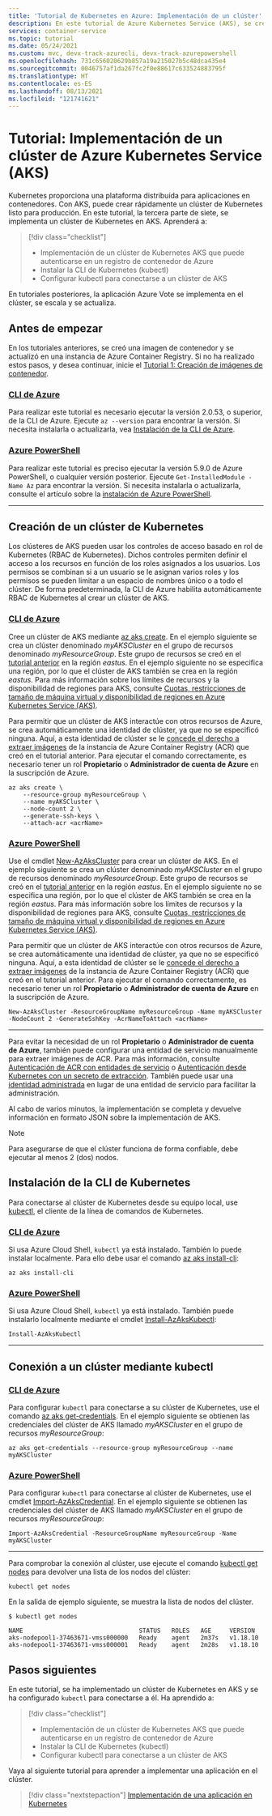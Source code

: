 ```yaml
---
title: 'Tutorial de Kubernetes en Azure: Implementación de un clúster'
description: En este tutorial de Azure Kubernetes Service (AKS), se crea un clúster de AKS y se usa kubectl para conectarse al nodo maestro de Kubernetes.
services: container-service
ms.topic: tutorial
ms.date: 05/24/2021
ms.custom: mvc, devx-track-azurecli, devx-track-azurepowershell
ms.openlocfilehash: 731c656020629b857a19a215027b5c48dca435e4
ms.sourcegitcommit: 0046757af1da267fc2f0e88617c633524883795f
ms.translationtype: HT
ms.contentlocale: es-ES
ms.lasthandoff: 08/13/2021
ms.locfileid: "121741621"
---
```

# <a name="tutorial-deploy-an-azure-kubernetes-service-aks-cluster"></a>Tutorial: Implementación de un clúster de Azure Kubernetes Service (AKS)

Kubernetes proporciona una plataforma distribuida para aplicaciones en contenedores. Con AKS, puede crear rápidamente un clúster de Kubernetes listo para producción. En este tutorial, la tercera parte de siete, se implementa un clúster de Kubernetes en AKS. Aprenderá a:

> [!div class="checklist"]
> * Implementación de un clúster de Kubernetes AKS que puede autenticarse en un registro de contenedor de Azure
> * Instalar la CLI de Kubernetes (kubectl)
> * Configurar kubectl para conectarse a un clúster de AKS

En tutoriales posteriores, la aplicación Azure Vote se implementa en el clúster, se escala y se actualiza.

## <a name="before-you-begin"></a>Antes de empezar

En los tutoriales anteriores, se creó una imagen de contenedor y se actualizó en una instancia de Azure Container Registry. Si no ha realizado estos pasos, y desea continuar, inicie el [Tutorial 1: Creación de imágenes de contenedor][aks-tutorial-prepare-app].

### <a name="azure-cli"></a>[CLI de Azure](#tab/azure-cli)

Para realizar este tutorial es necesario ejecutar la versión 2.0.53, o superior, de la CLI de Azure. Ejecute `az --version` para encontrar la versión. Si necesita instalarla o actualizarla, vea [Instalación de la CLI de Azure][azure-cli-install].

### <a name="azure-powershell"></a>[Azure PowerShell](#tab/azure-powershell)

Para realizar este tutorial es preciso ejecutar la versión 5.9.0 de Azure PowerShell, o cualquier versión posterior. Ejecute `Get-InstalledModule -Name Az` para encontrar la versión. Si necesita instalarla o actualizarla, consulte el artículo sobre la [instalación de Azure PowerShell][azure-powershell-install].

---

## <a name="create-a-kubernetes-cluster"></a>Creación de un clúster de Kubernetes

Los clústeres de AKS pueden usar los controles de acceso basado en rol de Kubernetes (RBAC de Kubernetes). Dichos controles permiten definir el acceso a los recursos en función de los roles asignados a los usuarios. Los permisos se combinan si a un usuario se le asignan varios roles y los permisos se pueden limitar a un espacio de nombres único o a todo el clúster. De forma predeterminada, la CLI de Azure habilita automáticamente RBAC de Kubernetes al crear un clúster de AKS.

### <a name="azure-cli"></a>[CLI de Azure](#tab/azure-cli)

Cree un clúster de AKS mediante [az aks create][]. En el ejemplo siguiente se crea un clúster denominado *myAKSCluster* en el grupo de recursos denominado *myResourceGroup*. Este grupo de recursos se creó en el [tutorial anterior][aks-tutorial-prepare-acr] en la región *eastus*. En el ejemplo siguiente no se especifica una región, por lo que el clúster de AKS también se crea en la región *eastus*. Para más información sobre los límites de recursos y la disponibilidad de regiones para AKS, consulte [Cuotas, restricciones de tamaño de máquina virtual y disponibilidad de regiones en Azure Kubernetes Service (AKS)][quotas-skus-regions].

Para permitir que un clúster de AKS interactúe con otros recursos de Azure, se crea automáticamente una identidad de clúster, ya que no se especificó ninguna. Aquí, a esta identidad de clúster se le [concede el derecho a extraer imágenes][container-registry-integration] de la instancia de Azure Container Registry (ACR) que creó en el tutorial anterior. Para ejecutar el comando correctamente, es necesario tener un rol **Propietario** o **Administrador de cuenta de Azure** en la suscripción de Azure.

```azurecli
az aks create \
    --resource-group myResourceGroup \
    --name myAKSCluster \
    --node-count 2 \
    --generate-ssh-keys \
    --attach-acr <acrName>
```

### <a name="azure-powershell"></a>[Azure PowerShell](#tab/azure-powershell)

Use el cmdlet [New-AzAksCluster][new-azakscluster] para crear un clúster de AKS. En el ejemplo siguiente se crea un clúster denominado *myAKSCluster* en el grupo de recursos denominado *myResourceGroup*. Este grupo de recursos se creó en el [tutorial anterior][aks-tutorial-prepare-acr] en la región *eastus*. En el ejemplo siguiente no se especifica una región, por lo que el clúster de AKS también se crea en la región *eastus*. Para más información sobre los límites de recursos y la disponibilidad de regiones para AKS, consulte [Cuotas, restricciones de tamaño de máquina virtual y disponibilidad de regiones en Azure Kubernetes Service (AKS)][quotas-skus-regions].

Para permitir que un clúster de AKS interactúe con otros recursos de Azure, se crea automáticamente una identidad de clúster, ya que no se especificó ninguna. Aquí, a esta identidad de clúster se le [concede el derecho a extraer imágenes][container-registry-integration] de la instancia de Azure Container Registry (ACR) que creó en el tutorial anterior. Para ejecutar el comando correctamente, es necesario tener un rol **Propietario** o **Administrador de cuenta de Azure** en la suscripción de Azure.

```azurepowershell
New-AzAksCluster -ResourceGroupName myResourceGroup -Name myAKSCluster -NodeCount 2 -GenerateSshKey -AcrNameToAttach <acrName>
```

---

Para evitar la necesidad de un rol **Propietario** o **Administrador de cuenta de Azure**, también puede configurar una entidad de servicio manualmente para extraer imágenes de ACR. Para más información, consulte [Autenticación de ACR con entidades de servicio](../container-registry/container-registry-auth-service-principal.md) o [Autenticación desde Kubernetes con un secreto de extracción](../container-registry/container-registry-auth-kubernetes.md). También puede usar una [identidad administrada](use-managed-identity.md) en lugar de una entidad de servicio para facilitar la administración.

Al cabo de varios minutos, la implementación se completa y devuelve información en formato JSON sobre la implementación de AKS.

> [!NOTE]
> Para asegurarse de que el clúster funciona de forma confiable, debe ejecutar al menos 2 (dos) nodos.

## <a name="install-the-kubernetes-cli"></a>Instalación de la CLI de Kubernetes

Para conectarse al clúster de Kubernetes desde su equipo local, use [kubectl][kubectl], el cliente de la línea de comandos de Kubernetes.

### <a name="azure-cli"></a>[CLI de Azure](#tab/azure-cli)

Si usa Azure Cloud Shell, `kubectl` ya está instalado. También lo puede instalar localmente. Para ello debe usar el comando [az aks install-cli][]:

```azurecli
az aks install-cli
```
### <a name="azure-powershell"></a>[Azure PowerShell](#tab/azure-powershell)

Si usa Azure Cloud Shell, `kubectl` ya está instalado. También puede instalarlo localmente mediante el cmdlet [Install-AzAksKubectl][install-azakskubectl]:

```azurepowershell
Install-AzAksKubectl
```

---

## <a name="connect-to-cluster-using-kubectl"></a>Conexión a un clúster mediante kubectl

### <a name="azure-cli"></a>[CLI de Azure](#tab/azure-cli)

Para configurar `kubectl` para conectarse a su clúster de Kubernetes, use el comando [az aks get-credentials][]. En el ejemplo siguiente se obtienen las credenciales del clúster de AKS llamado *myAKSCluster* en el grupo de recursos *myResourceGroup*:

```azurecli
az aks get-credentials --resource-group myResourceGroup --name myAKSCluster
```

### <a name="azure-powershell"></a>[Azure PowerShell](#tab/azure-powershell)

Para configurar `kubectl` para conectarse al clúster de Kubernetes, use el cmdlet [Import-AzAksCredential][import-azakscredential]. En el ejemplo siguiente se obtienen las credenciales del clúster de AKS llamado *myAKSCluster* en el grupo de recursos *myResourceGroup*:

```azurepowershell
Import-AzAksCredential -ResourceGroupName myResourceGroup -Name myAKSCluster
```

---

Para comprobar la conexión al clúster, use ejecute el comando [kubectl get nodes][kubectl-get] para devolver una lista de los nodos del clúster:

```azurecli-interactive
kubectl get nodes
```

En la salida de ejemplo siguiente, se muestra la lista de nodos del clúster.

```
$ kubectl get nodes

NAME                                STATUS   ROLES   AGE     VERSION
aks-nodepool1-37463671-vmss000000   Ready    agent   2m37s   v1.18.10
aks-nodepool1-37463671-vmss000001   Ready    agent   2m28s   v1.18.10
```

## <a name="next-steps"></a>Pasos siguientes

En este tutorial, se ha implementado un clúster de Kubernetes en AKS y se ha configurado `kubectl` para conectarse a él. Ha aprendido a:

> [!div class="checklist"]
> * Implementación de un clúster de Kubernetes AKS que puede autenticarse en un registro de contenedor de Azure
> * Instalar la CLI de Kubernetes (kubectl)
> * Configurar kubectl para conectarse a un clúster de AKS

Vaya al siguiente tutorial para aprender a implementar una aplicación en el clúster.

> [!div class="nextstepaction"]
> [Implementación de una aplicación en Kubernetes][aks-tutorial-deploy-app]

<!-- LINKS - external -->
[kubectl]: https://kubernetes.io/docs/user-guide/kubectl/
[kubectl-get]: https://kubernetes.io/docs/reference/generated/kubectl/kubectl-commands#get

<!-- LINKS - internal -->
[aks-tutorial-deploy-app]: ./tutorial-kubernetes-deploy-application.md
[aks-tutorial-prepare-acr]: ./tutorial-kubernetes-prepare-acr.md
[aks-tutorial-prepare-app]: ./tutorial-kubernetes-prepare-app.md
[az ad sp create-for-rbac]: /cli/azure/ad/sp#az_ad_sp_create_for_rbac
[az acr show]: /cli/azure/acr#az_acr_show
[az role assignment create]: /cli/azure/role/assignment#az_role_assignment_create
[az aks create]: /cli/azure/aks#az_aks_create
[az aks install-cli]: /cli/azure/aks#az_aks_install_cli
[az aks get-credentials]: /cli/azure/aks#az_aks_get_credentials
[azure-cli-install]: /cli/azure/install-azure-cli
[container-registry-integration]: ./cluster-container-registry-integration.md
[quotas-skus-regions]: quotas-skus-regions.md
[azure-powershell-install]: /powershell/azure/install-az-ps
[new-azakscluster]: /powershell/module/az.aks/new-azakscluster
[install-azakskubectl]: /powershell/module/az.aks/install-azakskubectl
[import-azakscredential]: /powershell/module/az.aks/import-azakscredential
